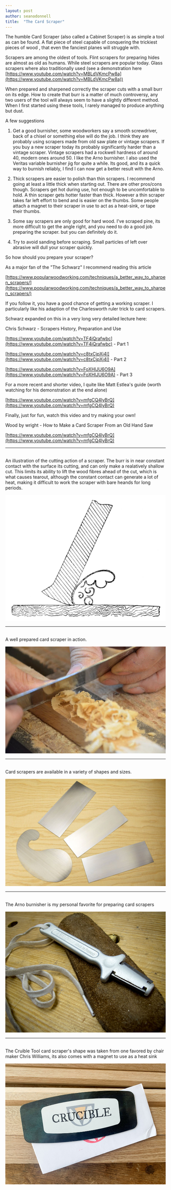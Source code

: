 ```yaml
---
layout: post
author: seanodonnell
title:  "The Card Scraper"
---
```


The humble Card Scraper (also called a Cabinet Scraper) is as simple a tool as can be found. A flat piece of steel capable of conquering the trickiest pieces of wood , that even the fanciest planes will struggle with.

Scrapers are among the oldest of tools. Flint scrapers for preparing hides are almost as old as humans. While steel scrapers are popular today. Glass scrapers where also traditionally used (see a demonstration here [https://www.youtube.com/watch?v=MBLdVKmcPw8a](https://www.youtube.com/watch?v=MBLdVKmcPw8a))

When prepared and sharpened correctly the scraper cuts with a small burr on its edge. How to create that burr is a matter of much controversy, any two users of the tool will always seem to have a slightly different method. When I first started using these tools, I rarely managed to produce anything but dust.

A few suggestions

1. Get a good burnisher, some woodworkers say a smooth screwdriver, back of a chisel or something else will do the job. I think they are probably using scrapers made from old saw plate or vintage scrapers. If you buy a new scraper today its probably significantly harder than a vintage scraper. Vintage scrapers had a rockwell hardness of around 40, modern ones around 50. I like the Arno burnisher. I also used the Veritas variable burnisher jig for quite a while. Its good, and its a quick way to burnish reliably, I find I can now get a better result with the Arno.

2. Thick scrapers are easier to polish than thin scrapers. I recommend going at least a little thick when starting out. There are other pros/cons though. Scrapers get hot during use, hot enough to be uncomfortable to hold. A thin scraper gets hotter faster than thick. However a thin scraper takes far left effort to bend and is easier on the thumbs. Some people attach a magnet to their scraper in use to act as a heat-sink, or tape their thumbs.

3. Some say scrapers are only good for hard wood. I've scraped pine, its more difficult to get the angle right, and you need to do a good job preparing the scraper. but you can definitely do it.

4. Try to avoid sanding before scraping. Small particles of left over abrasive will dull your scraper quickly.

So how should you prepare your scraper?

As a major fan of the "The Schwarz" I recommend reading this article

[https://www.popularwoodworking.com/techniques/a_better_way_to_sharpen_scrapers/](https://www.popularwoodworking.com/techniques/a_better_way_to_sharpen_scrapers/)

If you follow it, you have a good chance of getting a working scraper. I particularly like his adaption of the Charlesworth ruler trick to card scrapers.

Schwarz expanded on this in a very long very detailed lecture here:

Chris Schwarz - Scrapers History, Preparation and Use

[https://www.youtube.com/watch?v=TF4iQrafwbc](https://www.youtube.com/watch?v=TF4iQrafwbc) - Part 1

[https://www.youtube.com/watch?v=c8txCjpXj4I](https://www.youtube.com/watch?v=c8txCjpXj4I) - Part 2

[https://www.youtube.com/watch?v=FoXHlJU6O9A](https://www.youtube.com/watch?v=FoXHlJU6O9A) - Part 3


For a more recent and shorter video, I quite like Matt Estlea's guide (worth watching for his demonstration at the end alone)

[https://www.youtube.com/watch?v=mfgCQ4lyBrQ](https://www.youtube.com/watch?v=mfgCQ4lyBrQ)

Finally, just for fun, watch this video and try making your own!

Wood by wright - How to Make a Card Scraper From an Old Hand Saw 

[https://www.youtube.com/watch?v=mfgCQ4lyBrQ](https://www.youtube.com/watch?v=mfgCQ4lyBrQ)

***
<br>
An illustration of the cutting action of a scraper. The burr is in near constant contact with the surface its cutting, and can only make a realatively shallow cut. This limits its ability to lift the wood fibres ahead of the cut, which is what causes tearout, although the constant contact can generate a lot of heat, making it difficult to work the scraper with bare heands for long periods.

![An illustration of a scrapers cutting action](/assets/images/1024px-Cassells_Carpentry.113_Action_of_Steel_Scraper.png ) 

***  
<br>
A well prepared card scraper in action.


![A well prepared card scraper in action](/assets/images/DSC_0099.jpg)

***
<br>
Card scrapers are available in a variety of shapes and sizes. 

![variety of card scrapers](/assets/images/arno_cabinet_scraper_set_1.jpg)

***
<br>
The Arno burnisher is my personal favorite for preparing card scrapers

![Arno Burnisher](/assets/images/arno_open_IMG_4553.jpg)

***
<br>
The Cruible Tool card scraper's shape was taken from one favored by chair maker Chris Williams, its also comes with a magnet to use as a heat sink

![Crucible Tool Card Scraper](/assets/images/crucible-card-scraper-on-bench-IMG_6555.jpg)



